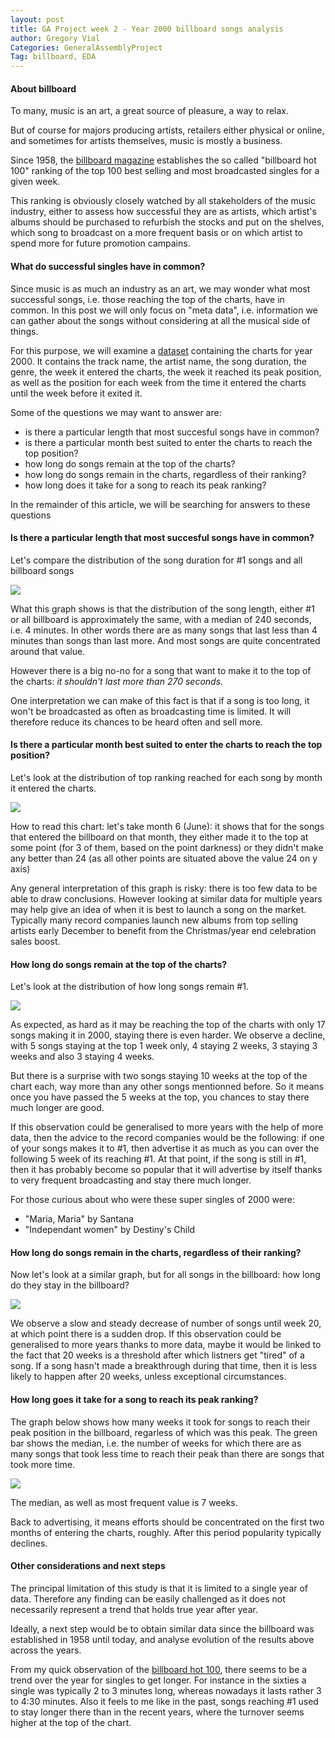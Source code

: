 ```yaml
---
layout: post
title: GA Project week 2 - Year 2000 billboard songs analysis
author: Gregory Vial
Categories: GeneralAssemblyProject
Tag: billboard, EDA
---
```

#### About billboard
To many, music is an art, a great source of pleasure, a way to relax. 

But of course for majors producing artists, retailers either physical or online, and sometimes for artists themselves, music is mostly a business.

Since 1958, the [billboard magazine](http://www.billboard.com/) establishes the so called "billboard hot 100" ranking of the top 100 best selling and most broadcasted singles for a given week.

This ranking is obviously closely watched by all stakeholders of the music industry, either to assess how successful they are as artists, which artist's albums should be purchased to refurbish the stocks and put on the shelves, which song to broadcast on a more frequent basis or on which artist to spend more for future promotion campains.

#### What do successful singles have in common?
Since music is as much an industry as an art, we may wonder what most successful songs, i.e. those reaching the top of the charts, have in common.
In this post we will only focus on "meta data", i.e. information we can gather about the songs without considering at all the musical side of things.

For this purpose, we will examine a [dataset](https://github.com/ga-students/DSI_LDN_1_LESSON_NOTES/blob/master/projects/project-02/assets/billboard.csv) containing the charts for year 2000.
It contains the track name, the artist name, the song duration, the genre, the week it entered the charts, the week it reached its peak position, as well as the position for each week from the time it entered the charts until the week before it exited it.

Some of the questions we may want to answer are:
* is there a particular length that most succesful songs have in common?
* is there a particular month best suited to enter the charts to reach the top position?
* how long do songs remain at the top of the charts?
* how long do songs remain in the charts, regardless of their ranking?
* how long does it take for a song to reach its peak ranking?

In the remainder of this article, we will be searching for answers to these questions

#### Is there a  particular length that most succesful songs have in common?

Let's compare the distribution of the song duration for #1 songs and all billboard songs

<img src="/assets/song_duration_nb1.png">

What this graph shows is that the distribution of the song length, either #1 or all billboard is approximately the same, with a median of 240 seconds, i.e. 4 minutes. In other words there are as many songs that last less than 4 minutes than songs than last more. And most songs are quite concentrated around that value.

However there is a big no-no for a song that want to make it to the top of the charts: *it shouldn't last more than 270 seconds.*

One interpretation we can make of this fact is that if a song is too long, it won't be broadcasted as often as broadcasting time is limited. It will therefore reduce its chances to be heard often and sell more.

#### Is there a particular month best suited to enter the charts to reach the top position?

Let's look at the distribution of top ranking reached for each song by month it entered the charts.

<img src="/assets/month_entered.png">

How to read this chart: let's take month 6 (June): it shows that for the songs that entered the billboard on that month, they either made it to the top at some point (for 3 of them, based on the point darkness) or they didn't make any better than 24 (as all other points are situated above the value 24 on y axis)

Any general interpretation of this graph is risky: there is too few data to be able to draw conclusions. However looking at similar data for multiple years may help give an idea of when it is best to launch a song on the market. Typically many record companies launch new albums from top selling artists early December to benefit from the Christmas/year end celebration sales boost.

#### How long do songs remain at the top of the charts?

Let's look at the distribution of how long songs remain #1.

<img src="/assets/stay_nb1.png">

As expected, as hard as it may be reaching the top of the charts with only 17 songs making it in 2000, staying there is even harder. We observe a decline, with 5 songs staying at the top 1 week only, 4 staying 2 weeks, 3 staying 3 weeks and also 3 staying 4 weeks.

But there is a surprise with two songs staying 10 weeks at the top of the chart each, way more than any other songs mentionned before. So it means once you have passed the 5 weeks at the top, you chances to stay there much longer are good.

If this observation could be generalised to more years with the help of more data, then the advice to the record companies would be the following: if one of your songs makes it to #1, then advertise it as much as you can over the following 5 week of its reaching #1. At that point, if the song is still in #1, then it has probably become so popular that it will advertise by itself thanks to very frequent broadcasting and stay there much longer.

For those curious about who were these super singles of 2000 were:
* "Maria, Maria" by Santana
* "Independant women" by Destiny's Child

#### How long do songs remain in the charts, regardless of their ranking?

Now let's look at a similar graph, but for all songs in the billboard: how long do they stay in the billboard?

<img src="/assets/weeks_billboard.png">

We observe a slow and steady decrease of number of songs until week 20, at which point there is a sudden drop. If this observation could be generalised to more years thanks to more data, maybe it would be linked to the fact that 20 weeks is a threshold after which listners get "tired" of a song. If a song hasn't made a breakthrough during that time, then it is less likely to happen after 20 weeks, unless exceptional circumstances.

#### How long goes it take for a song to reach its peak ranking?

The graph below shows how many weeks it took for songs to reach their peak position in the billboard, regarless of which was this peak. The green bar shows the median, i.e. the number of weeks for which there are as many songs that took less time to reach their peak than there are songs that took more time.

<img src="/assets/time_to_peak.png">

The median, as well as most frequent  value is 7 weeks.

Back to advertising, it means efforts should be concentrated on the first two months of entering the charts, roughly. After this period popularity typically declines.

#### Other considerations and next steps
The principal limitation of this study is that it is limited to a single year of data. Therefore any finding can be easily challenged as it does not necessarily represent a trend that holds true year after year.

Ideally, a next step would be to obtain similar data since the billboard was established in 1958 until today, and analyse evolution of the results above across the years.

From my quick observation of the [billboard hot 100](http://www.billboard.com/charts/hot-100), there seems to be a trend over the year for singles to get longer. For instance in the sixties a single was typically 2 to 3 minutes long, whereas nowadays it lasts rather 3 to 4:30 minutes.
Also it feels to me like in the past, songs reaching #1 used to stay longer there than in the recent years, where the turnover seems higher at the top of the chart.


